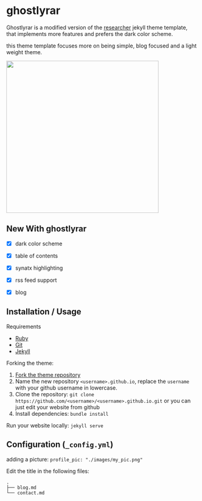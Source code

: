 # ghostlyrar

Ghostlyrar is a modified version of the [researcher] jekyll theme template, that
implements more features and prefers the dark color scheme.

this theme template focuses more on being simple, blog focused and a light weight
theme.

<img height="400px" src="https://github.com/user-attachments/assets/30f3eb30-f9b8-4a10-a618-703fe08da386">

## New With ghostlyrar

- [x] dark color scheme
- [x] table of contents
- [x] synatx highlighting
- [x] rss feed support
- [x] blog


## Installation / Usage

Requirements
- [Ruby](https://www.ruby-lang.org/en/)
- [Git](https://git-scm.com/)
- [Jekyll](https://jekyllrb.com/)


Forking the theme:
1. [Fork the theme repository](https://github.com/0xRar/ghostlyrar/fork)
2. Name the new repository `<username>.github.io`, replace the `username` with
your github username in lowercase.
3. Clone the repository: `git clone https://github.com/<username>/<username>.github.io.git`
or you can just edit your website from github
4. Install dependencies: `bundle install`


Run your website locally: `jekyll serve`


## Configuration (`_config.yml`)

adding a picture: `profile_pic: "./images/my_pic.png"`

Edit the title in the following files:
```
.
├── blog.md
└── contact.md
```


[researcher]: https://github.com/ankitsultana/researcher
